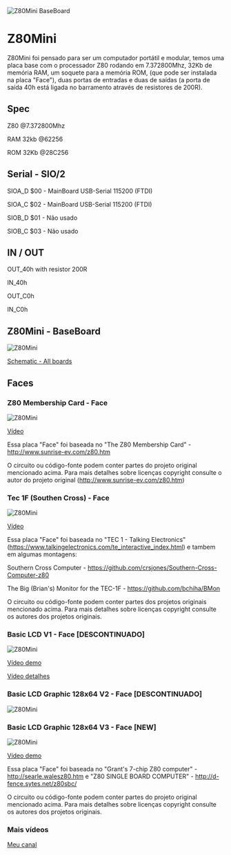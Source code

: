 <img src="https://raw.githubusercontent.com/diego123cruz/Z80Mini/main/Z80Mini_BaseBoard.jpeg" title="Z80Mini BaseBoard" alt="Z80Mini BaseBoard">


# Z80Mini
Z80Mini foi pensado para ser um computador portátil e modular, temos uma placa base com o processador Z80 rodando em 7.372800Mhz, 32Kb de memória RAM, um soquete para a memória ROM, (que pode ser instalada na placa "Face"), duas portas de entradas e duas de saídas (a porta de saída 40h está ligada no barramento através de resistores de 200R).

## Spec
Z80 @7.372800Mhz

RAM 32kb @62256

ROM 32Kb @28C256

## Serial - SIO/2
SIOA_D $00 - MainBoard USB-Serial 115200 (FTDI)

SIOA_C $02 - MainBoard USB-Serial 115200 (FTDI)

SIOB_D $01 - Não usado

SIOB_C $03 - Não usado

## IN / OUT
OUT_40h with resistor 200R

IN_40h

OUT_C0h

IN_C0h


## Z80Mini - BaseBoard
![Z80Mini](https://raw.githubusercontent.com/diego123cruz/Z80Mini/main/Z80Mini_BaseBoardPower.jpeg)

[Schematic - All boards](https://github.com/diego123cruz/Z80Mini/blob/main/Schematic/Z80%20Mini%20-%20All%20boards.PDF)



## Faces
### Z80 Mem­ber­ship Card - Face
![Z80Mini](https://github.com/diego123cruz/Z80Mini/blob/main/Z80%20Mem%C2%ADber%C2%ADship%20Card%20%20-%20Face/Z80%20Membership%20Card.jpeg)

[Vídeo](https://www.youtube.com/watch?v=1eWTQVRYLUw)

Essa placa "Face" foi baseada no "The Z80 Mem­ber­ship Card" - http://www.sunrise-ev.com/z80.htm

O circuito ou código-fonte podem conter partes do projeto original mencionado acima. Para mais detalhes sobre licenças copyright  consulte o autor do projeto original (http://www.sunrise-ev.com/z80.htm)



### Tec 1F (Southen Cross) - Face
![Z80Mini](https://github.com/diego123cruz/Z80Mini/blob/main/TEC-1(SC)%20-%20Face/Z80Mini-SouthernCross.jpeg)

[Vídeo](https://www.youtube.com/watch?v=lcZihEMK4z4)

Essa placa "Face" foi baseada no "TEC 1 - Talking Electronics" (https://www.talkingelectronics.com/te_interactive_index.html) e tambem em algumas montagens:

Southern Cross Computer - https://github.com/crsjones/Southern-Cross-Computer-z80

The Big (Brian's) Monitor for the TEC-1F - https://github.com/bchiha/BMon


O circuito ou código-fonte podem conter partes dos projetos originais mencionado acima. Para mais detalhes sobre licenças copyright consulte os autores dos projetos originais.



### Basic LCD V1 - Face [DESCONTINUADO]
![Z80Mini](https://github.com/diego123cruz/Z80Mini/blob/main/Basic%20LCD%20-%20Face/BasicLCD%20V1-Face.jpeg)

[Vídeo demo](https://www.youtube.com/watch?v=0nLOt6mwVDU)

[Vídeo detalhes](https://www.youtube.com/watch?v=qB5lAR5NyGU)


### Basic LCD Graphic 128x64 V2 - Face [DESCONTINUADO]
![Z80Mini](https://github.com/diego123cruz/Z80Mini/blob/main/Basic%20LCD%20-%20Face/Basic%20LCD%20V2%20(Graphic%20128x64)%20-%20Face.jpg)


### Basic LCD Graphic 128x64 V3 - Face [NEW]
![Z80Mini](https://github.com/diego123cruz/Z80Mini/blob/main/Basic%20LCD%20-%20Face/Basic%20LCD%20V2%20(Graphic%20128x64)%20-%20Face.jpg)

[Vídeo demo](https://www.youtube.com/shorts/OemEQMpTLIQ)

Essa placa "Face" foi baseada no "Grant's 7-chip Z80 computer" - http://searle.walesz80.htm e "Z80 SINGLE BOARD COMPUTER" - http://d-fence.sytes.net/z80sbc/

O circuito ou código-fonte podem conter partes do projeto original mencionado acima. Para mais detalhes sobre licenças copyright consulte os autores dos projetos originais.


### Mais vídeos
[Meu canal](https://www.youtube.com/@diego123cruz/videos)



